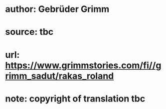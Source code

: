 # author: Gebrüder Grimm
# source: tbc
# url: https://www.grimmstories.com/fi//grimm_sadut/rakas_roland
# note: copyright of translation tbc


